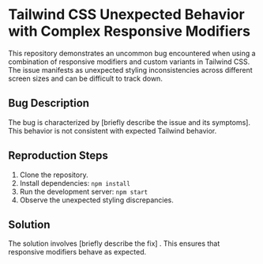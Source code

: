 # Tailwind CSS Unexpected Behavior with Complex Responsive Modifiers

This repository demonstrates an uncommon bug encountered when using a combination of responsive modifiers and custom variants in Tailwind CSS. The issue manifests as unexpected styling inconsistencies across different screen sizes and can be difficult to track down.

## Bug Description

The bug is characterized by [briefly describe the issue and its symptoms]. This behavior is not consistent with expected Tailwind behavior.

## Reproduction Steps

1. Clone the repository.
2. Install dependencies: `npm install`
3. Run the development server: `npm start`
4. Observe the unexpected styling discrepancies.

## Solution

The solution involves [briefly describe the fix] . This ensures that responsive modifiers behave as expected.